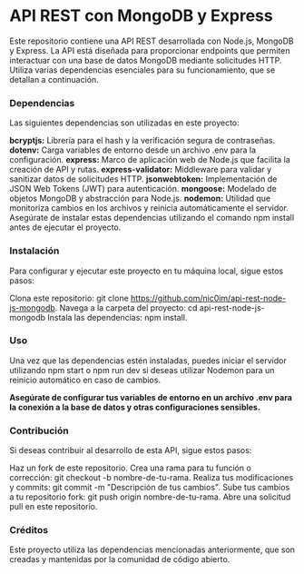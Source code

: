 # API REST con MongoDB y Express

Este repositorio contiene una API REST desarrollada con Node.js, MongoDB y Express. La API está diseñada para proporcionar endpoints que permiten interactuar con una base de datos MongoDB mediante solicitudes HTTP. Utiliza varias dependencias esenciales para su funcionamiento, que se detallan a continuación.

### Dependencias
Las siguientes dependencias son utilizadas en este proyecto:

**bcryptjs:** Librería para el hash y la verificación segura de contraseñas.
**dotenv:** Carga variables de entorno desde un archivo .env para la configuración.
**express:** Marco de aplicación web de Node.js que facilita la creación de API y rutas.
**express-validator:** Middleware para validar y sanitizar datos de solicitudes HTTP.
**jsonwebtoken:** Implementación de JSON Web Tokens (JWT) para autenticación.
**mongoose:** Modelado de objetos MongoDB y abstracción para Node.js.
**nodemon:** Utilidad que monitoriza cambios en los archivos y reinicia automáticamente el servidor.
Asegúrate de instalar estas dependencias utilizando el comando npm install antes de ejecutar el proyecto.

### Instalación
Para configurar y ejecutar este proyecto en tu máquina local, sigue estos pasos:

Clona este repositorio: git clone https://github.com/nic0im/api-rest-node-js-mongodb.
Navega a la carpeta del proyecto: cd api-rest-node-js-mongodb
Instala las dependencias: npm install.

### Uso
Una vez que las dependencias estén instaladas, puedes iniciar el servidor utilizando npm start o npm run dev si deseas utilizar Nodemon para un reinicio automático en caso de cambios.

**Asegúrate de configurar tus variables de entorno en un archivo .env para la conexión a la base de datos y otras configuraciones sensibles.**

### Contribución
Si deseas contribuir al desarrollo de esta API, sigue estos pasos:

Haz un fork de este repositorio.
Crea una rama para tu función o corrección: git checkout -b nombre-de-tu-rama.
Realiza tus modificaciones y commits: git commit -m "Descripción de tus cambios".
Sube tus cambios a tu repositorio fork: git push origin nombre-de-tu-rama.
Abre una solicitud pull en este repositorio.

### Créditos
Este proyecto utiliza las dependencias mencionadas anteriormente, que son creadas y mantenidas por la comunidad de código abierto.
